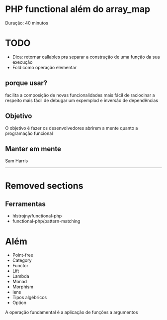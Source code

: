 # PHP functional além do array_map
Duração: 40 minutos

# TODO

- Dica: retornar callables pra separar a construção de uma função da sua execução
- Fold como operação elementar

## porque usar?

facilita a composição de novas funcionalidades
mais fácil de raciocinar a respeito
mais fácil de debugar
um expemplod e inversão de dependências

## Objetivo

O objetivo é fazer os desenvolvedores  abrirem a mente quanto a programação
funcional

## Manter em mente

Sam Harris

----

# Removed sections

## Ferramentas

- hlstrojny/functional-php
- functional-php/pattern-matching

# Além

 - Point-free
 - Category
 - Functor
 - Lift
 - Lambda
 - Monad
 - Morphism
 - lens
 - Tipos algébricos
 - Option

A operação fundamental é a aplicação de funções a argumentos
